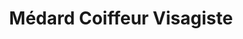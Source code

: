 ---
title: "Médard Coiffeur Visagiste"
url: /le-havre/medard-coiffeur-visagiste-rue-paul-doumer/
shop: coiffeur
---